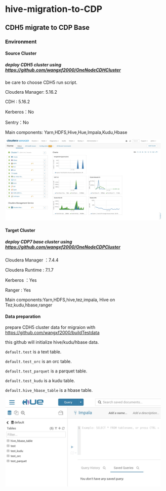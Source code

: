 # hive-migration-to-CDP

## CDH5 migrate to CDP Base

### Environment
#### Source Cluster
##### deploy CDH5 cluster using https://github.com/wangxf2000/OneNodeCDHCluster
be care to choose CDH5 run script. 

Cloudera Manager: 5.16.2 

CDH : 5.16.2 

Kerberos：No 

Sentry：No 

Main components: Yarn,HDFS,Hive,Hue,Impala,Kudu,Hbase 

![width=800](/images/CDH5_components.jpg)

#### Target Cluster
##### deploy CDP7 base cluster using https://github.com/wangxf2000/OneNodeCDPCluster 
Cloudera Manager ：7.4.4 

Cloudera Runtime : 7.1.7 

Kerberos ：Yes 

Ranger : Yes 

Main components:Yarn,HDFS,hive,tez,impala, Hive on Tez,kudu,hbase,ranger


#### Data preparation
prepare CDH5 cluster data for migraion with https://github.com/wangxf2000/buildTestdata

this github will initialize hive/kudu/hbase data.

`default.test` is a text table.

`default.test_orc` is an orc table.

`default.test_parquet` is a parquet table.

`default.test_kudu` is a kudu table.

`default.hive_hbase_table` is a hbase table.

![width=800](/images/cdh5_tables.jpg)
